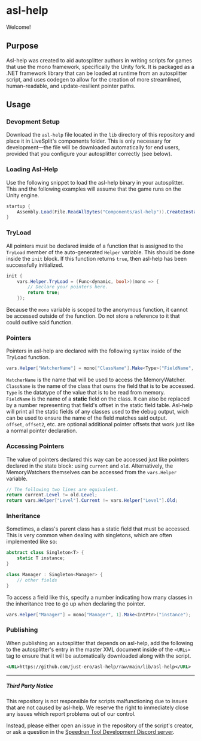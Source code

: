 # asl-help
Welcome!

## Purpose
Asl-help was created to aid autosplitter authors in writing scripts for games that use the mono framework, specifically the Unity fork. It is packaged as a .NET framework library that can be loaded at runtime from an autosplitter script, and uses codegen to allow for the creation of more streamlined, human-readable, and update-resilient pointer paths.

## Usage 
### Devopment Setup
Download the `asl-help` file located in the `lib` directory of this repository and place it in LiveSplit's components folder. This is only necessary for development—the file will be downloaded automatically for end users, provided that you configure your autosplitter correctly (see below).

### Loading Asl-Help
Use the following snippet to load the asl-help binary in your autosplitter. This and the following examples will assume that the game runs on the Unity engine.
```cs
startup {
    Assembly.Load(File.ReadAllBytes("Components/asl-help")).CreateInstance("Unity");
}
```

### TryLoad
All pointers must be declared inside of a function that is assigned to the `TryLoad` member of the auto-generated `Helper` variable. This should be done inside the `init` block. If this function returns `true`, then asl-help has been successfully initialized.
```cs
init {
    vars.Helper.TryLoad = (Func<dynamic, bool>)(mono => {
        // Declare your pointers here.
        return true;
    });
```
Because the `mono` variable is scoped to the anonymous function, it cannot be accessed outside of the function. Do not store a reference to it that could outlive said function.

### Pointers
Pointers in asl-help are declared with the following syntax inside of the TryLoad function.
```cs
vars.Helper["WatcherName"] = mono["ClassName"].Make<Type>("FieldName", offset1, offset...);
```
`WatcherName` is the name that will be used to access the MemoryWatcher.  
`ClassName` is the name of the class that owns the field that is to be accessed.  
`Type` is the datatype of the value that is to be read from memory.  
`FieldName` is the name of a **static** field on the class. It can also be replaced by a number representing that field's offset in the static field table. Asl-help will print all the static fields of any classes used to the debug output, wich can be used to ensure the name of the field matches said output.  
`offset`, `offset2`, etc. are optional additional pointer offsets that work just like a normal pointer declaration.

### Accessing Pointers
The value of pointers declared this way can be accessed just like pointers declared in the state block: using `current` and `old`. Alternatively, the MemoryWatchers themselves can be accessed from the `vars.Helper` variable.
```cs
// The following two lines are equivalent.
return current.Level != old.Level;
return vars.Helper["Level"].Current != vars.Helper["Level"].Old;
```

### Inheritance
Sometimes, a class's parent class has a static field that must be accessed. This is very common when dealing with singletons, which are often implemented like so:
```cs
abstract class Singleton<T> {
    static T instance;
}

class Manager : Singleton<Manager> {
    // other fields
}
```
To access a field like this, specify a number indicating how many classes in the inheritance tree to go up when declaring the pointer.
```cs
vars.Helper["Manager"] = mono["Manager", 1].Make<IntPtr>("instance");
```

### Publishing
When publishing an autosplitter that depends on asl-help, add the following to the autosplitter's entry in the master XML document inside of the `<URLs>` tag to ensure that it will be automatically downloaded along with the script.
```xml
<URL>https://github.com/just-ero/asl-help/raw/main/lib/asl-help</URL>
```

---
##### Third Party Notice
This repository is not responsible for scripts malfunctioning due to issues that are not caused by asl-help.
We reserve the right to immediately close any issues which report problems out of our control.

Instead, please either open an issue in the repository of the script's creator, or ask a question in the [Speedrun Tool Development Discord server](https://discord.gg/cpYsxz7).